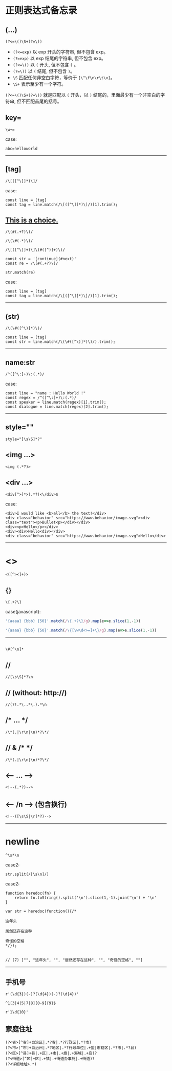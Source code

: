 # 正则表达式备忘录


## (...)

```
(?<=\()\S+(?=\))
```

- `(?<=exp)` 以 exp 开头的字符串, 但不包含 exp。  
- `(?=exp)` 以 exp 结尾的字符串, 但不包含 exp。  
- `(?<=\()` 以 `(` 开头, 但不包含 `(` 。  
- `(?=\))` 以 `(` 结尾, 但不包含 `)`。  
- `\S` 匹配任何非空白字符，等价于 `[\^\f\n\r\t\v]`。
- `\S+` 表示至少有一个字符。

`(?<=\()\S+(?=\))` 就是匹配以 `(` 开头，以 `)` 结尾的，里面最少有一个非空白的字符串, 但不匹配首尾的括号。

## key=
```
\w+=
```

case:
```
abc=helloworld
```

---

## [tag]
```
/\[([^\]]*)\]/
```

case:
```
const line = [tag]
const tag = line.match(/\[([^\]]*)\]/)[1].trim();
```


## [This is a choice.](#text)

```
/\(#(.+?)\)/
```

```
/\(\#(.*)\)/
```

```
/\[([^\]]+)\]\(#([^)]+)\)/
```

```
const str = '[continue](#next)'
const re = /\(#(.+?)\)/

str.match(re)
```

case:
```
const line = [tag]
const tag = line.match(/\[([^\]]*)\]/)[1].trim();
```

---

## (str)
```
/\(\#([^\)]*)\)/
```

```
const line = (tag)
const str = line.match(/\(\#([^\)]*)\)/).trim();
```

---


## name:str
```
/^([^\:]+)\:(.*)/
```

case:
```
const line = "name : Hello World !"
const regex = /^([^\:]+)\:(.*)/
const speaker = line.match(regex)[1].trim();
const dialogue = line.match(regex)[2].trim();
```

---

## style="" 
```
style="[\s\S]*?"
```

## <img ...>
``` 
<img (.*?)>
```

## <div ...></div> 
```
<div[^>]*>(.*?)<\/div>$
```

case:
```
<div>I would like <b>all</b> the text!</div>
<div class="behavior" src="https://www.behavior/image.svg"><div class="text"><p>Bullet<p></div></div>
<div><p>Hello</p></div>
<div><div>Hello<div></div>
<div class="behavior" src="https://www.behavior/image.svg">Hello</div>
```

---

# <>
```
<([^><]+)>
```

## {} 
```
\{.+?\}
```

case(javascript):
```javascript
'{aaaa} {bbb} {50}'.match(/\{.+?\}/g).map(e=>e.slice(1,-1))
```

```javascript
'{aaaa} {bbb} {50}'.match(/\{[\w\d<>=]+\}/g).map(e=>e.slice(1,-1))
```

---

## #
```
\#[^\n]*
```

## //
```
//[\s\S]*?\n
```

## // (without: http://)
```
//(?!.*\..*\.).*\n
```
 
## /* ... */
```
/\*(.|\r\n|\n)*?\*/
```

## // & /*  */
```
/\*(.|\r\n|\n)*?\*/
```

## <-- ... -->
```
<!--(.*?)-->
```

## <-- /n --> (包含换行)
```
<!--([\s\S|\r]*?)-->
```

---

# newline
```
^\s*\n
```

case2:
```
str.split(/[\s\n]/)
```

case2: 
```
function heredoc(fn) {
    return fn.toString().split('\n').slice(1,-1).join('\n') + '\n'
}

var str = heredoc(function(){/*

这年头

居然还存在这种

奇怪的空格
*/});


// (7) ["", "这年头", "", "居然还存在这种", "", "奇怪的空格", ""]
```

---

## 手机号 
```
r'(\d{3})(-)?(\d{4})(-)?(\d{4})'
```

```
^1[3|4|5|7|8][0-9]{9}$
```

```
r'1\d{10}'
```


## 家庭住址
```
(?<省>[^省]+自治区|.*?省|.*?行政区|.*?市)
(?<市>[^市]+自治州|.*?地区|.*?行政单位|.+盟|市辖区|.*?市|.*?县)
(?<区>[^县]+县|.+区|.+市|.+旗|.+海域|.+岛)?
(?<街道>[^区]+区|.+镇|.+街道办事处|.+街道)?
(?<详细地址>.*)
```
